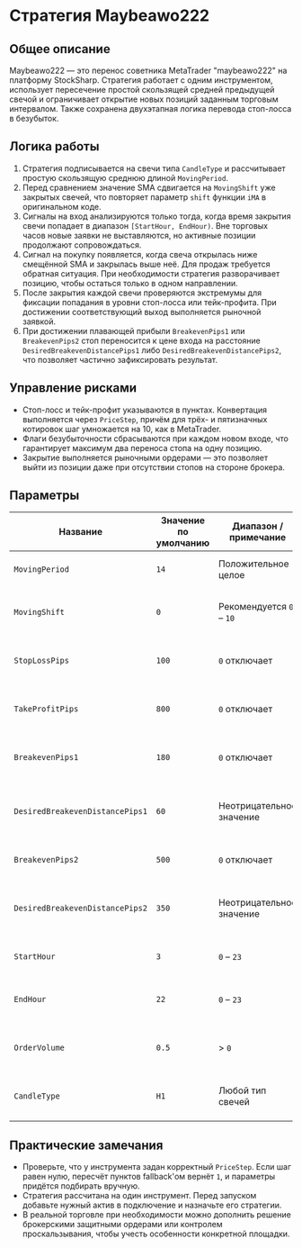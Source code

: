 # Стратегия Maybeawo222

## Общее описание
Maybeawo222 — это перенос советника MetaTrader "maybeawo222" на платформу StockSharp. Стратегия работает с одним инструментом, использует пересечение простой скользящей средней предыдущей свечой и ограничивает открытие новых позиций заданным торговым интервалом. Также сохранена двухэтапная логика перевода стоп-лосса в безубыток.

## Логика работы
1. Стратегия подписывается на свечи типа `CandleType` и рассчитывает простую скользящую среднюю длиной `MovingPeriod`.
2. Перед сравнением значение SMA сдвигается на `MovingShift` уже закрытых свечей, что повторяет параметр `shift` функции `iMA` в оригинальном коде.
3. Сигналы на вход анализируются только тогда, когда время закрытия свечи попадает в диапазон `[StartHour, EndHour)`. Вне торговых часов новые заявки не выставляются, но активные позиции продолжают сопровождаться.
4. Сигнал на покупку появляется, когда свеча открылась ниже смещённой SMA и закрылась выше неё. Для продаж требуется обратная ситуация. При необходимости стратегия разворачивает позицию, чтобы остаться только в одном направлении.
5. После закрытия каждой свечи проверяются экстремумы для фиксации попадания в уровни стоп-лосса или тейк-профита. При достижении соответствующий выход выполняется рыночной заявкой.
6. При достижении плавающей прибыли `BreakevenPips1` или `BreakevenPips2` стоп переносится к цене входа на расстояние `DesiredBreakevenDistancePips1` либо `DesiredBreakevenDistancePips2`, что позволяет частично зафиксировать результат.

## Управление рисками
- Стоп-лосс и тейк-профит указываются в пунктах. Конвертация выполняется через `PriceStep`, причём для трёх- и пятизначных котировок шаг умножается на 10, как в MetaTrader.
- Флаги безубыточности сбрасываются при каждом новом входе, что гарантирует максимум два переноса стопа на одну позицию.
- Закрытие выполняется рыночными ордерами — это позволяет выйти из позиции даже при отсутствии стопов на стороне брокера.

## Параметры
| Название | Значение по умолчанию | Диапазон / примечание | Описание |
|----------|-----------------------|-----------------------|----------|
| `MovingPeriod` | `14` | Положительное целое | Длина SMA для определения пересечения. |
| `MovingShift` | `0` | Рекомендуется `0` – `10` | Количество закрытых свечей для смещения SMA. |
| `StopLossPips` | `100` | `0` отключает | Расстояние от входа до стоп-лосса в пунктах. |
| `TakeProfitPips` | `800` | `0` отключает | Расстояние от входа до тейк-профита в пунктах. |
| `BreakevenPips1` | `180` | `0` отключает | Порог прибыли (в пунктах) для первого переноса стопа. |
| `DesiredBreakevenDistancePips1` | `60` | Неотрицательное значение | Новое расстояние стопа от входа после первого переноса. |
| `BreakevenPips2` | `500` | `0` отключает | Порог прибыли для второго переноса стопа. |
| `DesiredBreakevenDistancePips2` | `350` | Неотрицательное значение | Новое расстояние стопа от входа после второго переноса. |
| `StartHour` | `3` | `0` – `23` | Час начала торгового окна (включительно). |
| `EndHour` | `22` | `0` – `23` | Час окончания торгового окна (не включительно). |
| `OrderVolume` | `0.5` | > `0` | Объём рыночной заявки при входе. |
| `CandleType` | `H1` | Любой тип свечей | Ряд свечей, используемый для сигналов и расчёта SMA. |

## Практические замечания
- Проверьте, что у инструмента задан корректный `PriceStep`. Если шаг равен нулю, пересчёт пунктов fallback'ом вернёт `1`, и параметры придётся подбирать вручную.
- Стратегия рассчитана на один инструмент. Перед запуском добавьте нужный актив в подключение и назначьте его стратегии.
- В реальной торговле при необходимости можно дополнить решение брокерскими защитными ордерами или контролем проскальзывания, чтобы учесть особенности конкретной площадки.
